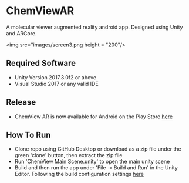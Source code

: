 # ChemViewAR
A molecular viewer augmented reality android app. Designed using Unity and ARCore.

<img src="images/screen3.png height = "200"/>

## Required Software
* Unity Version 2017.3.0f2 or above
* Visual Studio 2017 or any valid IDE

## Release
* ChemView AR is now available for Android on the Play Store [here](https://play.google.com/store/apps/details?id=com.Callum.ChemViewAR)

## How To Run
* Clone repo using GitHub Desktop or download as a zip file under the green 'clone' button, then extract the zip file
* Run 'ChemView Main Scene.unity' to open the main unity scene
* Build and then run the app under 'File -> Build and Run' in the Unity Editor. Following the build configuration settings [here](https://developers.google.com/ar/develop/unity/quickstart-android#build_and_run_the_sample_app)

